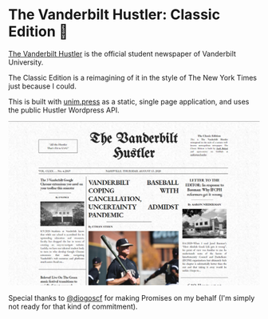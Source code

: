 # The Vanderbilt Hustler: Classic Edition 📰

[The Vanderbilt Hustler](https://vanderbilthustler.com) is the official student newspaper of Vanderbilt University.

The Classic Edition is a reimagining of it in the style of The New York Times just because I could.

This is built with [unim.press](https://github.com/thesephist/unim.press) as a static, single page application, and uses the public Hustler Wordpress API.

![Screenshot](static/img/screenshot.png)

Special thanks to [@diogoscf](https://github.com/diogoscf) for making Promises on my behalf (I'm simply not ready for that kind of commitment).
